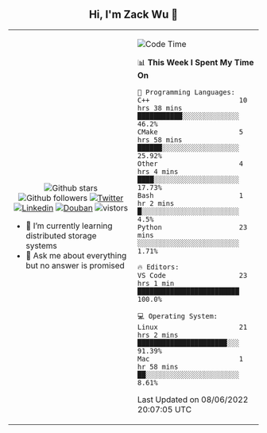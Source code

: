 <h2 align="center"> Hi, I'm Zack Wu 👋 </h2>

<table>
    <tr>
        <td valign="center" width="50%">
            <p align="center">
              <img src="https://img.shields.io/github/stars/izackwu?style=social" alt="Github stars" />
              <img src="https://img.shields.io/github/followers/izackwu?style=social" alt="Github followers" />
              <a href="https://twitter.com/_zackwu"><img src="https://img.shields.io/badge/@__zackwu-1DA1F2?style=flat&logo=Twitter&logoColor=white" alt="Twitter"/></a>
              <a href="https://www.linkedin.com/in/izackwu/?locale=en_US"><img src="https://img.shields.io/badge/@izackwu-0073b1?style=flat&logo=LinkedIn&logoColor=white" alt="Linkedin" /></a>
              <a href="https://www.douban.com/people/keith1"><img src="https://img.shields.io/badge/@keith1-007722?style=flat&logo=Douban&logoColor=white" alt="Douban" /></a>
              <img src="https://visitor-badge.glitch.me/badge?page_id=keithnull" alt="vistors" />
            </p>
            <ul>
                <li>🌱 I’m currently learning distributed storage systems</li>
                <li>💬 Ask me about everything but no answer is promised</li>
            </ul>
        </td>
       <td valign="top" width="50%">
    
<!--START_SECTION:waka-->
![Code Time](http://img.shields.io/badge/Code%20Time-0%20secs-blue)

📊 **This Week I Spent My Time On** 

```text
💬 Programming Languages: 
C++                      10 hrs 38 mins      ███████████░░░░░░░░░░░░░░   46.2% 
CMake                    5 hrs 58 mins       ██████░░░░░░░░░░░░░░░░░░░   25.92% 
Other                    4 hrs 4 mins        ████░░░░░░░░░░░░░░░░░░░░░   17.73% 
Bash                     1 hr 2 mins         █░░░░░░░░░░░░░░░░░░░░░░░░   4.5% 
Python                   23 mins             ░░░░░░░░░░░░░░░░░░░░░░░░░   1.71%

🔥 Editors: 
VS Code                  23 hrs 1 min        █████████████████████████   100.0%

💻 Operating System: 
Linux                    21 hrs 2 mins       ██████████████████████░░░   91.39% 
Mac                      1 hr 58 mins        ██░░░░░░░░░░░░░░░░░░░░░░░   8.61%

```


 Last Updated on 08/06/2022 20:07:05 UTC
<!--END_SECTION:waka-->
</td></tr>
</table>


